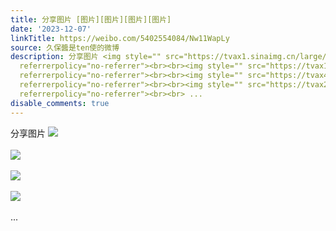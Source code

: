 ```yaml
---
title: 分享图片 [图片][图片][图片][图片]
date: '2023-12-07'
linkTitle: https://weibo.com/5402554084/Nw11WapLy
source: 久保醬是ten使的微博
description: 分享图片 <img style="" src="https://tvax1.sinaimg.cn/large/005TCz76gy1hkl5s1vphgj30v91jlgux.jpg"
  referrerpolicy="no-referrer"><br><br><img style="" src="https://tvax1.sinaimg.cn/large/005TCz76gy1hkl5s2kjnuj30v91jldp8.jpg"
  referrerpolicy="no-referrer"><br><br><img style="" src="https://tvax4.sinaimg.cn/large/005TCz76gy1hkl5s36xzlj30v91jl7c6.jpg"
  referrerpolicy="no-referrer"><br><br><img style="" src="https://tvax2.sinaimg.cn/large/005TCz76gy1hkl5s3xbksj30v91jldp6.jpg"
  referrerpolicy="no-referrer"><br><br> ...
disable_comments: true
---
```

分享图片 <img style="" src="https://tvax1.sinaimg.cn/large/005TCz76gy1hkl5s1vphgj30v91jlgux.jpg" referrerpolicy="no-referrer"><br><br><img style="" src="https://tvax1.sinaimg.cn/large/005TCz76gy1hkl5s2kjnuj30v91jldp8.jpg" referrerpolicy="no-referrer"><br><br><img style="" src="https://tvax4.sinaimg.cn/large/005TCz76gy1hkl5s36xzlj30v91jl7c6.jpg" referrerpolicy="no-referrer"><br><br><img style="" src="https://tvax2.sinaimg.cn/large/005TCz76gy1hkl5s3xbksj30v91jldp6.jpg" referrerpolicy="no-referrer"><br><br> ...